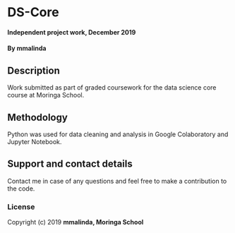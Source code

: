 # DS-Core
#### Independent project work, December 2019
#### By **mmalinda**
## Description
Work submitted as part of graded coursework for the data science core course at Moringa School.
## Methodology
Python was used for data cleaning and analysis in Google Colaboratory and Jupyter Notebook. 
## Support and contact details
Contact me in case of any questions and feel free to make a contribution to the code.
### License
Copyright (c) 2019 **mmalinda, Moringa School**
